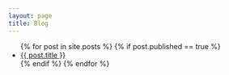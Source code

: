```yaml
---
layout: page
title: Blog
---
```


<ul>
  {% for post in site.posts %}
    {% if post.published == true %}
    <li>
      <a href="{{ post.url }}">{{ post.title }}</a>
    </li>
    {% endif %}
  {% endfor %}
</ul>